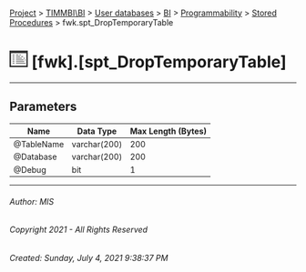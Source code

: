 #### 

[Project](../../../../../index.md) > [TIMMBI\\BI](../../../../index.md) > [User databases](../../../index.md) > [BI](../../index.md) > [Programmability](../index.md) > [Stored Procedures](Stored_Procedures.md) > fwk.spt_DropTemporaryTable

# ![Stored Procedures](../../../../../Images/StoredProcedure32.png) [fwk].[spt_DropTemporaryTable]

---

## <a name="#parameters"></a>Parameters

| Name | Data Type | Max Length (Bytes) |
|---|---|---|
| @TableName | varchar(200) | 200 |
| @Database | varchar(200) | 200 |
| @Debug | bit | 1 |


---

###### Author:  MIS

###### Copyright 2021 - All Rights Reserved

###### Created: Sunday, July 4, 2021 9:38:37 PM

